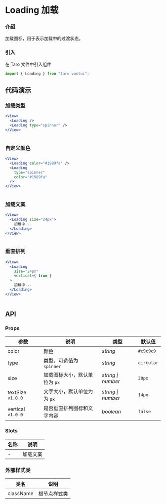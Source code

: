 # Loading 加载

### 介绍

加载图标，用于表示加载中的过渡状态。

### 引入

在 Taro 文件中引入组件

```js
import { Loading } from "taro-vantui"; 
```

## 代码演示

### 加载类型

```jsx
<View>
  <Loading />
  <Loading type="spinner" />
</View>
 
```

### 自定义颜色

```jsx
<View>
  <Loading color="#1989fa" />
  <Loading
    type="spinner"
    color="#1989fa"
  />
</View>
 
```

### 加载文案

```jsx
<View>
  <Loading size="24px">
    加载中...
  </Loading>
</View>
 
```

### 垂直排列

```jsx
<View>
  <Loading
    size="24px"
    vertical={ true }
  >
    加载中...
  </Loading>
</View>
 
```

## API

### Props

| 参数 | 说明 | 类型 | 默认值 |
| --- | --- | --- | --- |
| color | 颜色 | _string_ | `#c9c9c9` |
| type | 类型，可选值为 `spinner` | _string_ | `circular` |
| size | 加载图标大小，默认单位为 `px` | _string \| number_ | `30px` |
| textSize `v1.0.0` | 文字大小，默认单位为为 `px` | _string \| number_ | `14px` |
| vertical `v1.0.0` | 是否垂直排列图标和文字内容 | _boolean_ | `false` |

### Slots

| 名称 | 说明     |
| ---- | -------- |
| -    | 加载文案 |

### 外部样式类

| 类名         | 说明         |
| ------------ | ------------ |
| className | 根节点样式类 |
